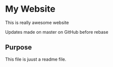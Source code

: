 # My Website

This is really awesome website

Updates made on master on GitHub before rebase

## Purpose

This file is juust a readme file.
